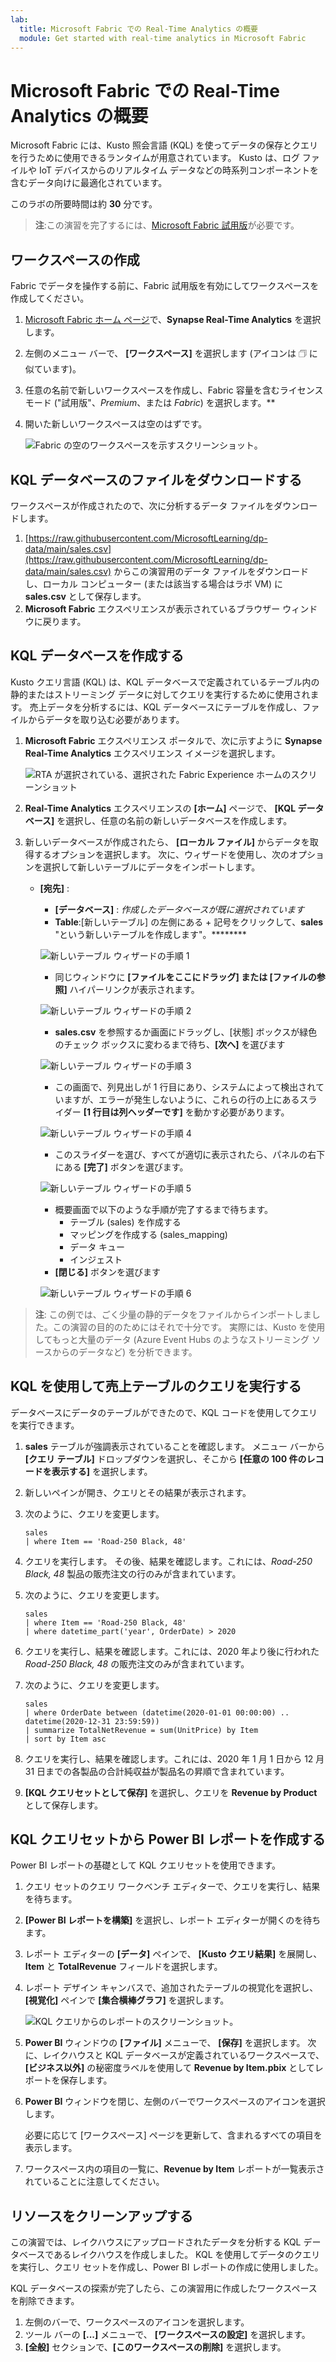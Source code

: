 ```yaml
---
lab:
  title: Microsoft Fabric での Real-Time Analytics の概要
  module: Get started with real-time analytics in Microsoft Fabric
---
```


# Microsoft Fabric での Real-Time Analytics の概要

Microsoft Fabric には、Kusto 照会言語 (KQL) を使ってデータの保存とクエリを行うために使用できるランタイムが用意されています。 Kusto は、ログ ファイルや IoT デバイスからのリアルタイム データなどの時系列コンポーネントを含むデータ向けに最適化されています。

このラボの所要時間は約 **30** 分です。

> **注**:この演習を完了するには、[Microsoft Fabric 試用版](https://learn.microsoft.com/fabric/get-started/fabric-trial)が必要です。

## ワークスペースの作成

Fabric でデータを操作する前に、Fabric 試用版を有効にしてワークスペースを作成してください。

1. [Microsoft Fabric ホーム ページ](https://app.fabric.microsoft.com)で、**Synapse Real-Time Analytics** を選択します。
1. 左側のメニュー バーで、 **[ワークスペース]** を選択します (アイコンは &#128455; に似ています)。
1. 任意の名前で新しいワークスペースを作成し、Fabric 容量を含むライセンス モード ("試用版"、*Premium*、または *Fabric*) を選択します。**
1. 開いた新しいワークスペースは空のはずです。

    ![Fabric の空のワークスペースを示すスクリーンショット。](./Images/new-workspace.png)

## KQL データベースのファイルをダウンロードする

ワークスペースが作成されたので、次に分析するデータ ファイルをダウンロードします。

1. [https://raw.githubusercontent.com/MicrosoftLearning/dp-data/main/sales.csv](https://raw.githubusercontent.com/MicrosoftLearning/dp-data/main/sales.csv) からこの演習用のデータ ファイルをダウンロードし、ローカル コンピューター (または該当する場合はラボ VM) に **sales.csv** として保存します。
1. **Microsoft Fabric** エクスペリエンスが表示されているブラウザー ウィンドウに戻ります。

## KQL データベースを作成する

Kusto クエリ言語 (KQL) は、KQL データベースで定義されているテーブル内の静的またはストリーミング データに対してクエリを実行するために使用されます。 売上データを分析するには、KQL データベースにテーブルを作成し、ファイルからデータを取り込む必要があります。

1. **Microsoft Fabric** エクスペリエンス ポータルで、次に示すように **Synapse Real-Time Analytics** エクスペリエンス イメージを選択します。

    ![RTA が選択されている、選択された Fabric Experience ホームのスクリーンショット](./Images/fabric-experience-home.png)

2. **Real-Time Analytics** エクスペリエンスの **[ホーム]** ページで、 **[KQL データベース]** を選択し、任意の名前の新しいデータベースを作成します。
3. 新しいデータベースが作成されたら、 **[ローカル ファイル]** からデータを取得するオプションを選択します。 次に、ウィザードを使用し、次のオプションを選択して新しいテーブルにデータをインポートします。
    - **[宛先]** :
        - **[データベース]** : *作成したデータベースが既に選択されています*
        - **Table**:[新しいテーブル] の左側にある + 記号をクリックして、**sales** "という新しいテーブルを作成します"。********

        ![新しいテーブル ウィザードの手順 1](./Images/import-wizard-local-file-1.png?raw=true)

        - 同じウィンドウに **[ファイルをここにドラッグ] または [ファイルの参照]** ハイパーリンクが表示されます。

        ![新しいテーブル ウィザードの手順 2](./Images/import-wizard-local-file-2.png?raw=true)

        - **sales.csv** を参照するか画面にドラッグし、[状態] ボックスが緑色のチェック ボックスに変わるまで待ち、**[次へ]** を選びます

        ![新しいテーブル ウィザードの手順 3](./Images/import-wizard-local-file-3.png?raw=true)

        - この画面で、列見出しが 1 行目にあり、システムによって検出されていますが、エラーが発生しないように、これらの行の上にあるスライダー **[1 行目は列ヘッダーです]** を動かす必要があります。
        
        ![新しいテーブル ウィザードの手順 4](./Images/import-wizard-local-file-4.png?raw=true)

        - このスライダーを選び、すべてが適切に表示されたら、パネルの右下にある **[完了]** ボタンを選びます。

        ![新しいテーブル ウィザードの手順 5](./Images/import-wizard-local-file-5.png?raw=true)

        - 概要画面で以下のような手順が完了するまで待ちます。
            - テーブル (sales) を作成する
            - マッピングを作成する (sales_mapping)
            - データ キュー
            - インジェスト
        - **[閉じる]** ボタンを選びます

        ![新しいテーブル ウィザードの手順 6](./Images/import-wizard-local-file-6.png?raw=true)

> **注**: この例では、ごく少量の静的データをファイルからインポートしました。この演習の目的のためにはそれで十分です。 実際には、Kusto を使用してもっと大量のデータ (Azure Event Hubs のようなストリーミング ソースからのデータなど) を分析できます。

## KQL を使用して売上テーブルのクエリを実行する

データベースにデータのテーブルができたので、KQL コードを使用してクエリを実行できます。

1. **sales** テーブルが強調表示されていることを確認します。 メニュー バーから **[クエリ テーブル]** ドロップダウンを選択し、そこから **[任意の 100 件のレコードを表示する]** を選択します。

2. 新しいペインが開き、クエリとその結果が表示されます。 

3. 次のように、クエリを変更します。

    ```kusto
   sales
   | where Item == 'Road-250 Black, 48'
    ```

4. クエリを実行します。 その後、結果を確認します。これには、*Road-250 Black, 48* 製品の販売注文の行のみが含まれています。

5. 次のように、クエリを変更します。

    ```kusto
   sales
   | where Item == 'Road-250 Black, 48'
   | where datetime_part('year', OrderDate) > 2020
    ```

6. クエリを実行し、結果を確認します。これには、2020 年より後に行われた *Road-250 Black, 48* の販売注文のみが含まれています。

7. 次のように、クエリを変更します。

    ```kusto
   sales
   | where OrderDate between (datetime(2020-01-01 00:00:00) .. datetime(2020-12-31 23:59:59))
   | summarize TotalNetRevenue = sum(UnitPrice) by Item
   | sort by Item asc
    ```

8. クエリを実行し、結果を確認します。これには、2020 年 1 月 1 日から 12 月 31 日までの各製品の合計純収益が製品名の昇順で含まれています。
9. **[KQL クエリセットとして保存]** を選択し、クエリを **Revenue by Product** として保存します。

## KQL クエリセットから Power BI レポートを作成する

Power BI レポートの基礎として KQL クエリセットを使用できます。

1. クエリ セットのクエリ ワークベンチ エディターで、クエリを実行し、結果を待ちます。
2. **[Power BI レポートを構築]** を選択し、レポート エディターが開くのを待ちます。
3. レポート エディターの **[データ]** ペインで、 **[Kusto クエリ結果]** を展開し、**Item** と **TotalRevenue** フィールドを選択します。
4. レポート デザイン キャンバスで、追加されたテーブルの視覚化を選択し、 **[視覚化]** ペインで **[集合横棒グラフ]** を選択します。

    ![KQL クエリからのレポートのスクリーンショット。](./Images/kql-report.png)

5. **Power BI** ウィンドウの **[ファイル]** メニューで、 **[保存]** を選択します。 次に、レイクハウスと KQL データベースが定義されているワークスペースで、 **[ビジネス以外]** の秘密度ラベルを使用して **Revenue by Item.pbix** としてレポートを保存します。
6. **Power BI** ウィンドウを閉じ、左側のバーでワークスペースのアイコンを選択します。

    必要に応じて [ワークスペース] ページを更新して、含まれるすべての項目を表示します。

7. ワークスペース内の項目の一覧に、**Revenue by Item** レポートが一覧表示されていることに注意してください。

## リソースをクリーンアップする

この演習では、レイクハウスにアップロードされたデータを分析する KQL データベースであるレイクハウスを作成しました。 KQL を使用してデータのクエリを実行し、クエリ セットを作成し、Power BI レポートの作成に使用しました。

KQL データベースの探索が完了したら、この演習用に作成したワークスペースを削除できます。

1. 左側のバーで、ワークスペースのアイコンを選択します。
2. ツール バーの **[...]** メニューで、 **[ワークスペースの設定]** を選択します。
3. **[全般]** セクションで、**[このワークスペースの削除]** を選択します。
